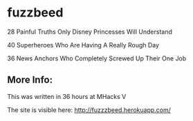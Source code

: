 # fuzzbeed
28 Painful Truths Only Disney Princesses Will Understand

40 Superheroes Who Are Having A Really Rough Day

36 News Anchors Who Completely Screwed Up Their One Job

## More Info:
This was written in 36 hours at MHacks V

The site is visible here: http://fuzzzbeed.herokuapp.com/ 
